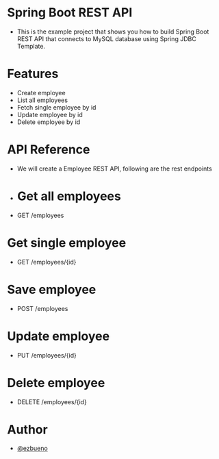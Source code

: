 
# Spring Boot REST API

- This is the example project that shows you how to build Spring Boot REST API that connects to MySQL database using Spring JDBC Template.

# Features

- Create employee
- List all employees
- Fetch single employee by id
- Update employee by id
- Delete employee by id

  
# API Reference

- We will create a Employee REST API, following are the rest endpoints

- # Get all employees

- GET /employees

# Get single employee

- GET /employees/{id}

# Save employee

- POST /employees

# Update employee

- PUT /employees/{id}

# Delete employee

- DELETE /employees/{id}

# Author

- [@ezbueno](https://www.github.com/ezbueno)
